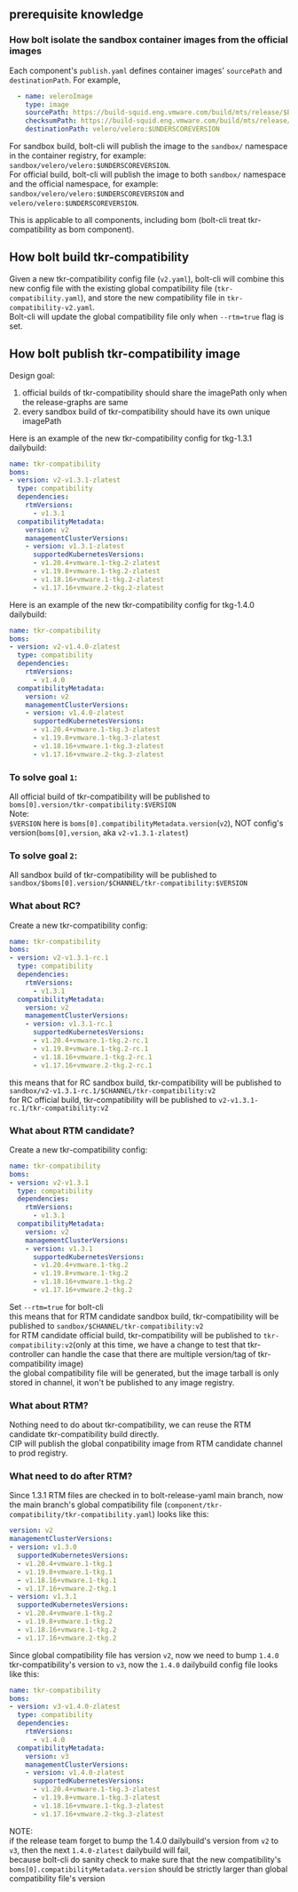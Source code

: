 ## prerequisite knowledge

### How bolt isolate the sandbox container images from the official images
Each component's `publish.yaml` defines container images' `sourcePath` and `destinationPath`. For example,
```yaml
  - name: veleroImage
    type: image
    sourcePath: https://build-squid.eng.vmware.com/build/mts/release/$BUILDID/publish/lin64/velero/images/velero-$UNDERSCOREVERSION.tar.gz
    checksumPath: https://build-squid.eng.vmware.com/build/mts/release/$BUILDID/publish/lin64/velero/images/velero-$UNDERSCOREVERSION-images-checksums.txt
    destinationPath: velero/velero:$UNDERSCOREVERSION
```
For sandbox build, bolt-cli will publish the image to the `sandbox/` namespace in the container registry, for example: `sandbox/velero/velero:$UNDERSCOREVERSION`.   
For official build, bolt-cli will publish the image to both `sandbox/` namespace and the official namespace, for example: `sandbox/velero/velero:$UNDERSCOREVERSION` and `velero/velero:$UNDERSCOREVERSION`.  

This is applicable to all components, including bom (bolt-cli treat tkr-compatibility as bom component).

## How bolt build tkr-compatibility

Given a new tkr-compatibility config file (`v2.yaml`), bolt-cli will combine this new config file with the existing global compatibility file (`tkr-compatibility.yaml`), and store the new compatibility file in `tkr-compatibility-v2.yaml`.  
Bolt-cli will update the global compatibility file only when `--rtm=true` flag is set.

## How bolt publish tkr-compatibility image

Design goal:
1. official builds of tkr-compatibility should share the imagePath only when the release-graphs are same
2. every sandbox build of tkr-compatibility should have its own unique imagePath

Here is an example of the new tkr-compatibility config for tkg-1.3.1 dailybuild:
```yaml
name: tkr-compatibility
boms:
- version: v2-v1.3.1-zlatest
  type: compatibility
  dependencies:
    rtmVersions:
      - v1.3.1
  compatibilityMetadata:
    version: v2
    managementClusterVersions:
    - version: v1.3.1-zlatest
      supportedKubernetesVersions:
      - v1.20.4+vmware.1-tkg.2-zlatest
      - v1.19.8+vmware.1-tkg.2-zlatest
      - v1.18.16+vmware.1-tkg.2-zlatest
      - v1.17.16+vmware.2-tkg.2-zlatest
```
Here is an example of the new tkr-compatibility config for tkg-1.4.0 dailybuild:
```yaml
name: tkr-compatibility
boms:
- version: v2-v1.4.0-zlatest
  type: compatibility
  dependencies:
    rtmVersions:
      - v1.4.0
  compatibilityMetadata:
    version: v2
    managementClusterVersions:
    - version: v1.4.0-zlatest
      supportedKubernetesVersions:
      - v1.20.4+vmware.1-tkg.3-zlatest
      - v1.19.8+vmware.1-tkg.3-zlatest
      - v1.18.16+vmware.1-tkg.3-zlatest
      - v1.17.16+vmware.2-tkg.3-zlatest
```

### To solve goal `1`:  
All official build of tkr-compatibility will be published to `boms[0].version/tkr-compatibility:$VERSION`  
Note:  
`$VERSION` here is `boms[0].compatibilityMetadata.version`(`v2`), NOT config's version(`boms[0],version`, aka `v2-v1.3.1-zlatest`)  

### To solve goal `2`:  
All sandbox build of tkr-compatibility will be published to `sandbox/$boms[0].version/$CHANNEL/tkr-compatibility:$VERSION`  

### What about RC?
Create a new tkr-compatibility config:
```yaml
name: tkr-compatibility
boms:
- version: v2-v1.3.1-rc.1
  type: compatibility
  dependencies:
    rtmVersions:
      - v1.3.1
  compatibilityMetadata:
    version: v2
    managementClusterVersions:
    - version: v1.3.1-rc.1
      supportedKubernetesVersions:
      - v1.20.4+vmware.1-tkg.2-rc.1
      - v1.19.8+vmware.1-tkg.2-rc.1
      - v1.18.16+vmware.1-tkg.2-rc.1
      - v1.17.16+vmware.2-tkg.2-rc.1
```
this means that for RC sandbox build, tkr-compatibility will be published to `sandbox/v2-v1.3.1-rc.1/$CHANNEL/tkr-compatibility:v2`  
for RC official build, tkr-compatibility will be published to `v2-v1.3.1-rc.1/tkr-compatibility:v2`

### What about RTM candidate?
Create a new tkr-compatibility config:
```yaml
name: tkr-compatibility
boms:
- version: v2-v1.3.1
  type: compatibility
  dependencies:
    rtmVersions:
      - v1.3.1
  compatibilityMetadata:
    version: v2
    managementClusterVersions:
    - version: v1.3.1
      supportedKubernetesVersions:
      - v1.20.4+vmware.1-tkg.2
      - v1.19.8+vmware.1-tkg.2
      - v1.18.16+vmware.1-tkg.2
      - v1.17.16+vmware.2-tkg.2
```
Set `--rtm=true` for bolt-cli  
this means that for RTM candidate sandbox build, tkr-compatibility will be published to `sandbox/$CHANNEL/tkr-compatibility:v2`  
for RTM candidate official build, tkr-compatibility will be published to `tkr-compatibility:v2`(only at this time, we have a change to test that tkr-controller can handle the case that there are multiple version/tag of tkr-compatibility image)  
the global compatibility file will be generated, but the image tarball is only stored in channel, it won't be published to any image registry.

### What about RTM?
Nothing need to do about tkr-compatibility, we can reuse the RTM candidate tkr-compatibility build directly.  
CIP will publish the global conpatibility image from RTM candidate channel to prod registry.

### What need to do after RTM?
Since 1.3.1 RTM files are checked in to bolt-release-yaml main branch, now the main branch's global compatibility file (`component/tkr-compatibility/tkr-compatibility.yaml`) looks like this:
```yaml
version: v2
managementClusterVersions:
- version: v1.3.0
  supportedKubernetesVersions:
  - v1.20.4+vmware.1-tkg.1
  - v1.19.8+vmware.1-tkg.1
  - v1.18.16+vmware.1-tkg.1
  - v1.17.16+vmware.2-tkg.1
- version: v1.3.1
  supportedKubernetesVersions:
  - v1.20.4+vmware.1-tkg.2
  - v1.19.8+vmware.1-tkg.2
  - v1.18.16+vmware.1-tkg.2
  - v1.17.16+vmware.2-tkg.2
```
Since global compatibility file has version `v2`, now we need to bump `1.4.0` tkr-compatibility's version to `v3`, now the `1.4.0` dailybuild config file looks like this:
```yaml
name: tkr-compatibility
boms:
- version: v3-v1.4.0-zlatest
  type: compatibility
  dependencies:
    rtmVersions:
      - v1.4.0
  compatibilityMetadata:
    version: v3
    managementClusterVersions:
    - version: v1.4.0-zlatest
      supportedKubernetesVersions:
      - v1.20.4+vmware.1-tkg.3-zlatest
      - v1.19.8+vmware.1-tkg.3-zlatest
      - v1.18.16+vmware.1-tkg.3-zlatest
      - v1.17.16+vmware.2-tkg.3-zlatest
```
NOTE:  
if the release team forget to bump the 1.4.0 dailybuild's version from `v2` to `v3`, then the next `1.4.0-zlatest` dailybuild will fail,  
because bolt-cli do sanity check to make sure that the new compatibility's `boms[0].compatibilityMetadata.version` should be strictly larger than global compatibility file's version
